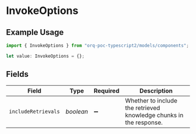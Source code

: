 # InvokeOptions

## Example Usage

```typescript
import { InvokeOptions } from "orq-poc-typescript2/models/components";

let value: InvokeOptions = {};
```

## Fields

| Field                                                              | Type                                                               | Required                                                           | Description                                                        |
| ------------------------------------------------------------------ | ------------------------------------------------------------------ | ------------------------------------------------------------------ | ------------------------------------------------------------------ |
| `includeRetrievals`                                                | *boolean*                                                          | :heavy_minus_sign:                                                 | Whether to include the retrieved knowledge chunks in the response. |
